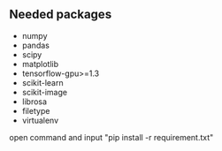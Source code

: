 ## Needed packages
+ numpy
+ pandas
+ scipy
+ matplotlib
+ tensorflow-gpu>=1.3
+ scikit-learn
+ scikit-image
+ librosa
+ filetype
+ virtualenv

open command and input "pip install -r requirement.txt"